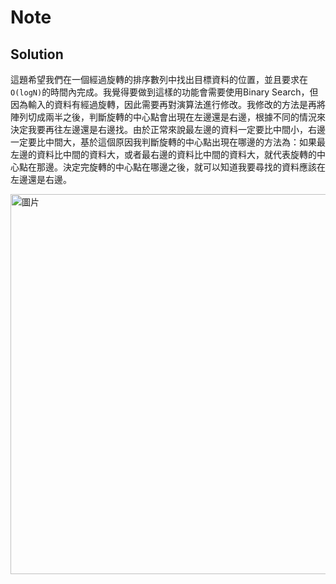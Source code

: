 # Note

## Solution

這題希望我們在一個經過旋轉的排序數列中找出目標資料的位置，並且要求在`O(logN)`的時間內完成。我覺得要做到這樣的功能會需要使用Binary Search，但因為輸入的資料有經過旋轉，因此需要再對演算法進行修改。我修改的方法是再將陣列切成兩半之後，判斷旋轉的中心點會出現在左邊還是右邊，根據不同的情況來決定我要再往左邊還是右邊找。由於正常來說最左邊的資料一定要比中間小，右邊一定要比中間大，基於這個原因我判斷旋轉的中心點出現在哪邊的方法為：如果最左邊的資料比中間的資料大，或者最右邊的資料比中間的資料大，就代表旋轉的中心點在那邊。決定完旋轉的中心點在哪邊之後，就可以知道我要尋找的資料應該在左邊還是右邊。

<img width="608" alt="圖片" src="https://user-images.githubusercontent.com/55487740/154429497-1e9afacc-482f-458c-a7b7-f932f62ab085.png">
